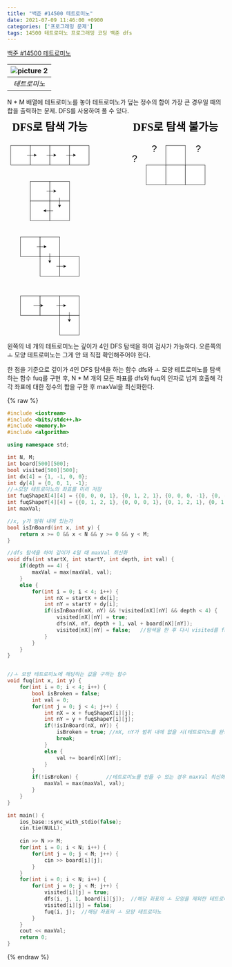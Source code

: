 ```yaml
---
title: "백준 #14500 테트로미노"
date: 2021-07-09 11:46:00 +0900
categories: ['프로그래밍 문제']
tags: 14500 테트로미노 프로그래밍 코딩 백준 dfs
---
```

[백준 #14500 테트로미노](https://www.acmicpc.net/problem/14500)

| ![picture 2](https://i.imgur.com/dSvyuJ0.png) |
|:--:|
| *테트로미노* |

N * M 배열에 테트로미노를 놓아 테트로미노가 덮는 정수의 합이 가장 큰 경우일 때의 합을 출력하는 문제. DFS를 사용하여 풀 수 있다.

<div style="text-align=center;"><svg xmlns="http://www.w3.org/2000/svg" xmlns:xlink="http://www.w3.org/1999/xlink" version="1.1" width="666px" viewBox="-0.5 -0.5 666 656" style="max-width:100%;max-height:656px;"><defs><style type="text/css">@font-face {
font-family: "JejuGothic";
src: url("https://www.sumyeong.kim/custom-fonts/JejuGothicOTF.woff");
}
</style></defs><g><rect x="10" y="75" width="60" height="60" fill="#ffffff" stroke="#000000" pointer-events="all"></rect><rect x="70" y="75" width="60" height="60" fill="#ffffff" stroke="#000000" pointer-events="all"></rect><rect x="130" y="75" width="60" height="60" fill="#ffffff" stroke="#000000" pointer-events="all"></rect><rect x="190" y="75" width="60" height="60" fill="#ffffff" stroke="#000000" pointer-events="all"></rect><rect x="70" y="185" width="60" height="60" fill="#ffffff" stroke="#000000" pointer-events="all"></rect><rect x="130" y="185" width="60" height="60" fill="#ffffff" stroke="#000000" pointer-events="all"></rect><rect x="70" y="245" width="60" height="60" fill="#ffffff" stroke="#000000" pointer-events="all"></rect><rect x="130" y="245" width="60" height="60" fill="#ffffff" stroke="#000000" pointer-events="all"></rect><rect x="40" y="355" width="60" height="60" fill="#ffffff" stroke="#000000" pointer-events="all"></rect><rect x="100" y="355" width="60" height="60" fill="#ffffff" stroke="#000000" pointer-events="all"></rect><rect x="100" y="415" width="60" height="60" fill="#ffffff" stroke="#000000" pointer-events="all"></rect><rect x="160" y="415" width="60" height="60" fill="#ffffff" stroke="#000000" pointer-events="all"></rect><rect x="40" y="535" width="60" height="60" fill="#ffffff" stroke="#000000" pointer-events="all"></rect><rect x="100" y="535" width="60" height="60" fill="#ffffff" stroke="#000000" pointer-events="all"></rect><rect x="160" y="535" width="60" height="60" fill="#ffffff" stroke="#000000" pointer-events="all"></rect><rect x="160" y="595" width="60" height="60" fill="#ffffff" stroke="#000000" pointer-events="all"></rect><rect x="425" y="135" width="60" height="60" fill="#ffffff" stroke="#000000" pointer-events="all"></rect><rect x="485" y="135" width="60" height="60" fill="#ffffff" stroke="#000000" pointer-events="all"></rect><rect x="545" y="135" width="60" height="60" fill="#ffffff" stroke="#000000" pointer-events="all"></rect><rect x="485" y="75" width="60" height="60" fill="#ffffff" stroke="#000000" pointer-events="all"></rect><path d="M 90 384.66 L 113.63 384.66" fill="none" stroke="#000000" stroke-miterlimit="10" pointer-events="stroke"></path><path d="M 118.88 384.66 L 111.88 388.16 L 113.63 384.66 L 111.88 381.16 Z" fill="#000000" stroke="#000000" stroke-miterlimit="10" pointer-events="all"></path><path d="M 150 444.66 L 173.63 444.66" fill="none" stroke="#000000" stroke-miterlimit="10" pointer-events="stroke"></path><path d="M 178.88 444.66 L 171.88 448.16 L 173.63 444.66 L 171.88 441.16 Z" fill="#000000" stroke="#000000" stroke-miterlimit="10" pointer-events="all"></path><path d="M 80 564.66 L 103.63 564.66" fill="none" stroke="#000000" stroke-miterlimit="10" pointer-events="stroke"></path><path d="M 108.88 564.66 L 101.88 568.16 L 103.63 564.66 L 101.88 561.16 Z" fill="#000000" stroke="#000000" stroke-miterlimit="10" pointer-events="all"></path><path d="M 150 564.66 L 173.63 564.66" fill="none" stroke="#000000" stroke-miterlimit="10" pointer-events="stroke"></path><path d="M 178.88 564.66 L 171.88 568.16 L 173.63 564.66 L 171.88 561.16 Z" fill="#000000" stroke="#000000" stroke-miterlimit="10" pointer-events="all"></path><path d="M 120 214.66 L 143.63 214.66" fill="none" stroke="#000000" stroke-miterlimit="10" pointer-events="stroke"></path><path d="M 148.88 214.66 L 141.88 218.16 L 143.63 214.66 L 141.88 211.16 Z" fill="#000000" stroke="#000000" stroke-miterlimit="10" pointer-events="all"></path><path d="M 60 104.66 L 83.63 104.66" fill="none" stroke="#000000" stroke-miterlimit="10" pointer-events="stroke"></path><path d="M 88.88 104.66 L 81.88 108.16 L 83.63 104.66 L 81.88 101.16 Z" fill="#000000" stroke="#000000" stroke-miterlimit="10" pointer-events="all"></path><path d="M 120 104.66 L 143.63 104.66" fill="none" stroke="#000000" stroke-miterlimit="10" pointer-events="stroke"></path><path d="M 148.88 104.66 L 141.88 108.16 L 143.63 104.66 L 141.88 101.16 Z" fill="#000000" stroke="#000000" stroke-miterlimit="10" pointer-events="all"></path><path d="M 180 104.66 L 203.63 104.66" fill="none" stroke="#000000" stroke-miterlimit="10" pointer-events="stroke"></path><path d="M 208.88 104.66 L 201.88 108.16 L 203.63 104.66 L 201.88 101.16 Z" fill="#000000" stroke="#000000" stroke-miterlimit="10" pointer-events="all"></path><path d="M 159.66 235 L 159.66 258.63" fill="none" stroke="#000000" stroke-miterlimit="10" pointer-events="stroke"></path><path d="M 159.66 263.88 L 156.16 256.88 L 159.66 258.63 L 163.16 256.88 Z" fill="#000000" stroke="#000000" stroke-miterlimit="10" pointer-events="all"></path><path d="M 129.66 405 L 129.66 428.63" fill="none" stroke="#000000" stroke-miterlimit="10" pointer-events="stroke"></path><path d="M 129.66 433.88 L 126.16 426.88 L 129.66 428.63 L 133.16 426.88 Z" fill="#000000" stroke="#000000" stroke-miterlimit="10" pointer-events="all"></path><path d="M 189.66 585 L 189.66 608.63" fill="none" stroke="#000000" stroke-miterlimit="10" pointer-events="stroke"></path><path d="M 189.66 613.88 L 186.16 606.88 L 189.66 608.63 L 193.16 606.88 Z" fill="#000000" stroke="#000000" stroke-miterlimit="10" pointer-events="all"></path><path d="M 140 274.66 L 116.37 274.66" fill="none" stroke="#000000" stroke-miterlimit="10" pointer-events="stroke"></path><path d="M 111.12 274.66 L 118.12 271.16 L 116.37 274.66 L 118.12 278.16 Z" fill="#000000" stroke="#000000" stroke-miterlimit="10" pointer-events="all"></path><rect x="0" y="5" width="260" height="30" fill="none" stroke="none" pointer-events="all"></rect><g transform="translate(-0.5 -0.5)"><switch><foreignObject style="overflow: visible; text-align: left;" pointer-events="none" width="100%" height="100%" requiredFeatures="http://www.w3.org/TR/SVG11/feature#Extensibility"><div xmlns="http://www.w3.org/1999/xhtml" style="display: flex; align-items: unsafe center; justify-content: unsafe center; width: 1px; height: 1px; padding-top: 20px; margin-left: 130px;"><div style="box-sizing: border-box; font-size: 0; text-align: center; "><div style="display: inline-block; font-size: 12px; font-family: Helvetica; color: #000000; line-height: 1.2; pointer-events: all; white-space: nowrap; "><font data-font-src="https://www.sumyeong.kim/custom-fonts/JejuGothicOTF.woff" style="font-size: 33px" face="JejuGothic"><b><font style="font-size: 33px">DFS로 탐색 가능<br></font></b></font></div></div></div></foreignObject><text x="130" y="24" fill="#000000" font-family="Helvetica" font-size="12px" text-anchor="middle">DFS로 탐색 가능
</text></switch></g><rect x="365" y="5" width="300" height="30" fill="none" stroke="none" pointer-events="all"></rect><g transform="translate(-0.5 -0.5)"><switch><foreignObject style="overflow: visible; text-align: left;" pointer-events="none" width="100%" height="100%" requiredFeatures="http://www.w3.org/TR/SVG11/feature#Extensibility"><div xmlns="http://www.w3.org/1999/xhtml" style="display: flex; align-items: unsafe center; justify-content: unsafe center; width: 1px; height: 1px; padding-top: 20px; margin-left: 515px;"><div style="box-sizing: border-box; font-size: 0; text-align: center; "><div style="display: inline-block; font-size: 12px; font-family: Helvetica; color: #000000; line-height: 1.2; pointer-events: all; white-space: nowrap; "><font data-font-src="https://www.sumyeong.kim/custom-fonts/JejuGothicOTF.woff" style="font-size: 33px" face="JejuGothic"><b><font style="font-size: 33px"><font style="font-size: 33px">DFS로 탐색 불가능</font><br></font></b></font></div></div></div></foreignObject><text x="515" y="24" fill="#000000" font-family="Helvetica" font-size="12px" text-anchor="middle">DFS로 탐색 불가능
</text></switch></g><rect x="370" y="105" width="40" height="20" fill="none" stroke="none" pointer-events="all"></rect><g transform="translate(-0.5 -0.5)"><switch><foreignObject style="overflow: visible; text-align: left;" pointer-events="none" width="100%" height="100%" requiredFeatures="http://www.w3.org/TR/SVG11/feature#Extensibility"><div xmlns="http://www.w3.org/1999/xhtml" style="display: flex; align-items: unsafe center; justify-content: unsafe center; width: 38px; height: 1px; padding-top: 115px; margin-left: 371px;"><div style="box-sizing: border-box; font-size: 0; text-align: center; "><div style="display: inline-block; font-size: 12px; font-family: Helvetica; color: #000000; line-height: 1.2; pointer-events: all; white-space: normal; word-wrap: normal; "><font style="font-size: 29px">?</font></div></div></div></foreignObject><text x="390" y="119" fill="#000000" font-family="Helvetica" font-size="12px" text-anchor="middle">?</text></switch></g><rect x="565" y="75" width="40" height="20" fill="none" stroke="none" pointer-events="all"></rect><g transform="translate(-0.5 -0.5)"><switch><foreignObject style="overflow: visible; text-align: left;" pointer-events="none" width="100%" height="100%" requiredFeatures="http://www.w3.org/TR/SVG11/feature#Extensibility"><div xmlns="http://www.w3.org/1999/xhtml" style="display: flex; align-items: unsafe center; justify-content: unsafe center; width: 38px; height: 1px; padding-top: 85px; margin-left: 566px;"><div style="box-sizing: border-box; font-size: 0; text-align: center; "><div style="display: inline-block; font-size: 12px; font-family: Helvetica; color: #000000; line-height: 1.2; pointer-events: all; white-space: normal; word-wrap: normal; "><font style="font-size: 29px">?</font></div></div></div></foreignObject><text x="585" y="89" fill="#000000" font-family="Helvetica" font-size="12px" text-anchor="middle">?</text></switch></g><rect x="430" y="75" width="40" height="20" fill="none" stroke="none" pointer-events="all"></rect><g transform="translate(-0.5 -0.5)"><switch><foreignObject style="overflow: visible; text-align: left;" pointer-events="none" width="100%" height="100%" requiredFeatures="http://www.w3.org/TR/SVG11/feature#Extensibility"><div xmlns="http://www.w3.org/1999/xhtml" style="display: flex; align-items: unsafe center; justify-content: unsafe center; width: 38px; height: 1px; padding-top: 85px; margin-left: 431px;"><div style="box-sizing: border-box; font-size: 0; text-align: center; "><div style="display: inline-block; font-size: 12px; font-family: Helvetica; color: #000000; line-height: 1.2; pointer-events: all; white-space: normal; word-wrap: normal; "><font style="font-size: 29px">?</font></div></div></div></foreignObject><text x="450" y="89" fill="#000000" font-family="Helvetica" font-size="12px" text-anchor="middle">?</text></switch></g></g><switch><g requiredFeatures="http://www.w3.org/TR/SVG11/feature#Extensibility"></g><a transform="translate(0,-5)" xlink:href="https://www.diagrams.net/doc/faq/svg-export-text-problems" target="_blank" rel="noopener"><text text-anchor="middle" font-size="10px" x="50%" y="100%">Viewer does not support full SVG 1.1</text></a></switch></svg></div>

왼쪽의 네 개의 테트로미노는 깊이가 4인 DFS 탐색을 하여 검사가 가능하다. 오른쪽의 ㅗ 모양 테트로미노는 그게 안 돼 직접 확인해주어야 한다.

한 점을 기준으로 깊이가 4인 DFS 탐색을 하는 함수 dfs와 ㅗ 모양 테트로미노를 탐색하는 함수 fuq를 구현 후, N * M 개의 모든 좌표를 dfs와 fuq의 인자로 넘겨 호출해 각각 좌표에 대한 정수의 합을 구한 후 maxVal을 최신화한다.

{% raw %}
```c++
#include <iostream>
#include <bits/stdc++.h>
#include <memory.h>
#include <algorithm>

using namespace std;

int N, M;
int board[500][500];
bool visited[500][500];
int dx[4] = {1, -1, 0, 0};
int dy[4] = {0, 0, 1, -1};
//ㅗ모양 테트로미노의 좌표를 미리 저장
int fuqShapeX[4][4] = {{0, 0, 0, 1}, {0, 1, 2, 1}, {0, 0, 0, -1}, {0, -1, 0, 1}};
int fuqShapeY[4][4] = {{0, 1, 2, 1}, {0, 0, 0, 1}, {0, 1, 2, 1}, {0, 1, 1, 1}};
int maxVal;

//x, y가 범위 내에 있는가
bool isInBoard(int x, int y) {
    return x >= 0 && x < N && y >= 0 && y < M;
}

//dfs 탐색을 하여 깊이가 4일 때 maxVal 최신화
void dfs(int startX, int startY, int depth, int val) {
    if(depth == 4) {
        maxVal = max(maxVal, val);
    }
    else {
        for(int i = 0; i < 4; i++) {
            int nX = startX + dx[i];
            int nY = startY + dy[i];
            if(isInBoard(nX, nY) && !visited[nX][nY] && depth < 4) {
                visited[nX][nY] = true;
                dfs(nX, nY, depth + 1, val + board[nX][nY]);
                visited[nX][nY] = false;   //탐색을 한 후 다시 visited를 false로 두어 모든 경우의 수를 탐색할 수 있도록 한다.
            }
        }
    }
}


//ㅗ 모양 테트로미노에 해당하는 값을 구하는 함수
void fuq(int x, int y) {
    for(int i = 0; i < 4; i++) {
        bool isBroken = false;
        int val = 0;
        for(int j = 0; j < 4; j++) {
            int nX = x + fuqShapeX[i][j];
            int nY = y + fuqShapeY[i][j];
            if(!isInBoard(nX, nY)) {
                isBroken = true; //nX, nY가 범위 내에 없을 시(테트로미노를 완성할 수 없을 시) 플래그를 set 후 break
                break;
            }
            else {
                val += board[nX][nY];
            }
        }
        if(!isBroken) {         //테트로미노를 만들 수 있는 경우 maxVal 최신화
            maxVal = max(maxVal, val);
        }
    }
}

int main() {
    ios_base::sync_with_stdio(false);
    cin.tie(NULL);
    
    cin >> N >> M;
    for(int i = 0; i < N; i++) {
        for(int j = 0; j < M; j++) {
            cin >> board[i][j];
        }
    }
    for(int i = 0; i < N; i++) {
        for(int j = 0; j < M; j++) {
            visited[i][j] = true;        
            dfs(i, j, 1, board[i][j]);  //해당 좌표의 ㅗ 모양을 제외한 테트로미노
            visited[i][j] = false;
            fuq(i, j);  //해당 좌표의 ㅗ 모양 테트로미노
        }
    }
    cout << maxVal;
    return 0;
}
```
{% endraw %}